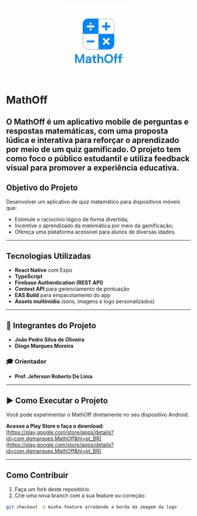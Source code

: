 <p align="center">
  <img src="imgs/logo-mo.jpg" alt="MathOff Logo" width="200" style="border-radius: 16px;"/>
</p>

# MathOff

O **MathOff** é um aplicativo mobile de perguntas e respostas matemáticas, com uma proposta lúdica e interativa para reforçar o aprendizado por meio de um quiz gamificado. O projeto tem como foco o público estudantil e utiliza feedback visual para promover a experiência educativa.
---

## Objetivo do Projeto

Desenvolver um aplicativo de quiz matemático para dispositivos móveis que:
- Estimule o raciocínio lógico de forma divertida;
- Incentive o aprendizado da matemática por meio da gamificação;
- Ofereça uma plataforma acessível para alunos de diversas idades.

---

## Tecnologias Utilizadas

- **React Native** com Expo  
- **TypeScript**  
- **Firebase Authentication (REST API)**  
- **Context API** para gerenciamento de pontuação  
- **EAS Build** para empacotamento do app  
- **Assets multimídia** (sons, imagens e logo personalizados)  

---

## 👥 Integrantes do Projeto

- **João Pedro Silva de Oliveira**  
- **Diogo Marques Moreira**

### 🎓 Orientador
- **Prof. Jeferson Roberto De Lima**

---

## ▶️ Como Executar o Projeto

Você pode experimentar o MathOff diretamente no seu dispositivo Android.

**Acesse a Play Store e faça o download:**  
[https://play.google.com/store/apps/details?id=com.dgmarques.MathOff&hl=pt_BR](https://play.google.com/store/apps/details?id=com.dgmarques.MathOff&hl=pt_BR)

---

## Como Contribuir

1. Faça um fork deste repositório.
2. Crie uma nova branch com a sua feature ou correção:

```bash
git checkout -b minha-feature arredonde a borda da imagem da logo
